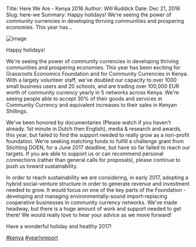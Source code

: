 Title: Here We Are - Kenya 2016
Author: Will Ruddick
Date: Dec 21, 2016
Slug: here-we
Summary: Happy holidays! We're seeing the power of community currencies in developing thriving communities and prospering economies. This year has...

![image](images/blog/here-we1.webp)

Happy holidays!

We're seeing the power of community currencies in developing thriving
communities and prospering economies. This year has been exciting for
Grassroots Economics Foundation and for Community Currencies in Kenya.
With a largely volunteer staff, we've doubled our capacity to over 1000
small business users and 20 schools, and are trading over 100,000 EUR
worth of community currency yearly in 5 networks across Kenya. We're
seeing people able to accept 30% of their goods and services in
Community Currency and equivalent increases to their sales in Kenyan
Shillings.

We've been honored by documentaries (Please watch if you haven't
already. 1st minute in Dutch then English), media & research and awards,
this year, but failed to find the support needed to really grow as a
non-profit foundation. We're seeking matching funds to fulfill a
challenge grant from Stichting DOEN, for a June 2017 deadline, but have
so far failed to reach our targets. If you are able to support us or can
recommend personal connections (rather than general calls for
proposals), please continue to push us toward sustainability.

In order to reach sustainability we are considering, in early 2017,
adopting a hybrid social-venture structure in order to generate revenue
and investment needed to grow. It would focus on one of the key parts of
the Foundation - developing and managing environmentally-sound
import-replacing cooperative businesses in community currency networks.
We've made headway, but there is a huge amount of work and support
needed to get there! We would really love to hear your advice as we move
forward!

Have a wonderful holiday and healthy 2017!

[#kenya](https://www.grassrootseconomics.org/blog/hashtags/kenya)
[#yearlyreport](https://www.grassrootseconomics.org/blog/hashtags/yearlyreport)
